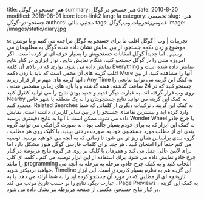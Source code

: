 title: هنر جستجو در گوگل
summary: هنر جستجو در گوگل
date: 2010-8-20
modified: 2018-08-01
icon:  icon-link2
lang: fa
category: تخصصی
slug: هنر-جستجو-در-گوگل
authors: مجتبی بنائی
tags: عمومی,تجربیات,وب,گوگل
image: /images/static/diary.jpg

s: تجربیات | وب | گوگل    اغلب ما برای جستجو به گوگل مراجعه می کنیم و با نوشتن موضوع و زدن دکمه جستجو،  از بین نمایش نشان داده شده گوگل به مطلوبمان می رسیم . اما جدیداً گوگل امکانات جستجویش را بسیار حرفه ای تر کرده است .  اگر امروزه متنی را در گوگل جستجو کنید، هنگام نمایش نتایج ، نوار ابزاری در کنار نتایج نمایش داده می شود. نواری که در بالای آن کلمه Everything نمایش داده شده است و اغلب گزینه های آن مخفی است که باید با زدن دکمه More آنها را مشاهده کنید.  از بین آنها گزینه های مهم تر از قرار زیرند :   Any Time   به کمک این گزینه می توانید نتایجی را جستجو کنید که در 24 ساعت گذشته، هفته گذشته و یا بازه های زمانی مشخص شده ، روی وب قرار گرفته اند. به عبارت دیگر قدیم و جدید بودن نتایج را می توانید کنترل کنید.   Nearby   به کمک این گزینه می توانید نتایج جستجویتان را به یک منطقه یا شهر خاص محدود کنید.   Related Searches   به کمک این گزینه ، ترکیبات دیگری از کلماتی که شما وارد کرده اید و بیشترین تقاضای جستجو را در بین سایر کاربران داشته است، نمایش داده می شود. ممکن است با آنها به نتایج دقیقتری برسید   Wonder Wheel یا چرخ جادو   به کمک این ابزار که به برای خودم بسیار جالب بود ، به صورت گرافیکی می توانید گروه بندی ای از مطلب مورد جستجوی خود به صورت درختی ببینید. با کلیک روی هر مطلب ، گروه بندی براساس همان ریز تر می  شود تا زمانی که به آنچه می خواهید برسید. توصیه می کنم حتماً آنرا امتحان کنید . هر چند برای کلمات فارسی گوگل هنوز مشکل دارد اما برای لاتین عالی عمل می کند و همزمان با کلیک بر روی هر گروه نتایج مربوطه در کنار چرخ جادو نمایش داده می شود. برای استفاده از این ابزار توصیه می کنم ، کلمه ای کلی را مانند programming انتخاب کنید و به کمک چرخ جادو، مرحله به مرحله به آنچه می خواهید نزدیکتر شوید.   Timeline   این گزینه هم به نظرم بسیار کاربردی است. این ابزار تاریخچه ای از مطلبی که در مورد آن جستجو کرده اید را به شما ارائه می دهد. یا به عبارت دیگر، نتایج را بر حسب تاریخ مرتب می کند .   Page Previews  به کمک این گزینه ، در کنار      نتایج جستجو، عکسی از صفحه مربوطه نیز نشان داده می شود.